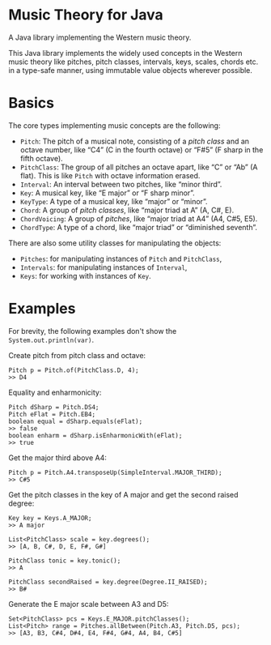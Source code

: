Music Theory for Java
=====================
A Java library implementing the Western music theory.

This Java library implements the widely used concepts in the Western music theory
like pitches, pitch classes, intervals, keys, scales, chords etc. in a type-safe
manner, using immutable value objects wherever possible.

Basics
======
The core types implementing music concepts are the following:

- `Pitch`: The pitch of a musical note, consisting of a _pitch class_ and an
  octave number, like “C4” (C in the fourth octave) or “F#5” (F sharp in
  the fifth octave).
- `PitchClass`: The group of all pitches an octave apart, like “C” or “Ab”
  (A flat). This is like `Pitch` with octave information erased.
- `Interval`: An interval between two pitches, like “minor third”.
- `Key`: A musical key, like “E major” or “F sharp minor”.
- `KeyType`: A type of a musical key, like “major” or “minor”.
- `Chord`: A group of _pitch classes_, like “major triad at A” (A, C#, E).
- `ChordVoicing`: A group of _pitches_, like “major triad at A4” (A4, C#5, E5).
- `ChordType`: A type of a chord, like “major triad” or “diminished seventh”.

There are also some utility classes for manipulating the objects:

- `Pitches`: for manipulating instances of `Pitch` and `PitchClass`,
- `Intervals`: for manipulating instances of `Interval`,
- `Keys`: for working with instances of `Key`.

Examples
========
For brevity, the following examples don't show the `System.out.println(var)`.

Create pitch from pitch class and octave:

```
Pitch p = Pitch.of(PitchClass.D, 4);
>> D4
```

Equality and enharmonicity:

```
Pitch dSharp = Pitch.DS4;
Pitch eFlat = Pitch.EB4;
boolean equal = dSharp.equals(eFlat);
>> false
boolean enharm = dSharp.isEnharmonicWith(eFlat);
>> true
```

Get the major third above A4:

```
Pitch p = Pitch.A4.transposeUp(SimpleInterval.MAJOR_THIRD);
>> C#5
```
Get the pitch classes in the key of A major and get the second raised degree:

```
Key key = Keys.A_MAJOR;
>> A major

List<PitchClass> scale = key.degrees();
>> [A, B, C#, D, E, F#, G#]

PitchClass tonic = key.tonic();
>> A

PitchClass secondRaised = key.degree(Degree.II_RAISED);
>> B#
```

Generate the E major scale between A3 and D5:

```
Set<PitchClass> pcs = Keys.E_MAJOR.pitchClasses();
List<Pitch> range = Pitches.allBetween(Pitch.A3, Pitch.D5, pcs);
>> [A3, B3, C#4, D#4, E4, F#4, G#4, A4, B4, C#5]
```


